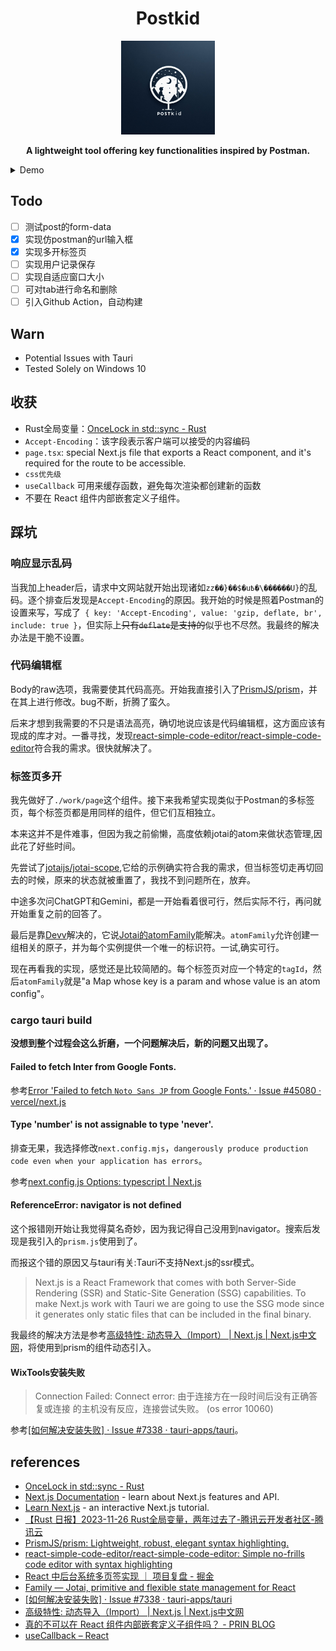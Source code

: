 <div align = "center">
<h1>Postkid</h1>
<img width="150" heigth="150" src="src-tauri\icons\icon.png">

<b>A lightweight tool offering key functionalities inspired by Postman.</b>

</div>

<details>
<summary>Demo</summary>
<img src="./doc/demo1.jpg">
</details>

## Todo
- [ ] 测试post的form-data
- [x] 实现仿postman的url输入框
- [x] 实现多开标签页
- [ ] 实现用户记录保存
- [ ] 实现自适应窗口大小
- [ ] 可对tab进行命名和删除
- [ ] 引入Github Action，自动构建

## Warn 
- Potential Issues with Tauri
- Tested Solely on Windows 10

## 收获
- Rust全局变量：[OnceLock in std::sync - Rust](https://doc.rust-lang.org/std/sync/struct.OnceLock.html)
- `Accept-Encoding`：该字段表示客户端可以接受的内容编码
- `page.tsx`: special Next.js file that exports a React component, and it's required for the route to be accessible. 
- `css优先级`
- `useCallback` 可用来缓存函数，避免每次渲染都创建新的函数
- 不要在 React 组件内部嵌套定义子组件。

## 踩坑
### 响应显示乱码
当我加上header后，请求中文网站就开始出现诸如`zz��}��$�u߿�\������U}`的乱码。逐个排查后发现是`Accept-Encoding`的原因。我开始的时候是照着Postman的设置来写，写成了` { key: 'Accept-Encoding', value: 'gzip, deflate, br', include: true }`，但实际上~~只有`deflate`是支持的~~似乎也不尽然。我最终的解决办法是干脆不设置。

### 代码编辑框
Body的raw选项，我需要使其代码高亮。开始我直接引入了[PrismJS/prism](https://github.com/PrismJS/prism/)，并在其上进行修改。bug不断，折腾了蛮久。

后来才想到我需要的不只是语法高亮，确切地说应该是代码编辑框，这方面应该有现成的库才对。一番寻找，发现[react-simple-code-editor/react-simple-code-editor](https://github.com/react-simple-code-editor/react-simple-code-editor)符合我的需求。很快就解决了。

### 标签页多开
我先做好了`./work/page`这个组件。接下来我希望实现类似于Postman的多标签页，每个标签页都是用同样的组件，但它们互相独立。

本来这并不是件难事，但因为我之前偷懒，高度依赖jotai的atom来做状态管理,因此花了好些时间。

先尝试了[jotaijs/jotai-scope](https://github.com/jotaijs/jotai-scope),它给的示例确实符合我的需求，但当标签切走再切回去的时候，原来的状态就被重置了，我找不到问题所在，放弃。

中途多次问ChatGPT和Gemini，都是一开始看着很可行，然后实际不行，再问就开始重复之前的回答了。

最后是靠[Devv](https://devv.ai/zh)解决的，它说[Jotai的atomFamily](https://jotai.org/docs/utilities/family)能解决。`atomFamily`允许创建一组相关的原子，并为每个实例提供一个唯一的标识符。一试,确实可行。

现在再看我的实现，感觉还是比较简陋的。每个标签页对应一个特定的`tagId`，然后`atomFamily`就是"a Map whose key is a param and whose value is an atom config"。

### cargo tauri build
**没想到整个过程会这么折磨，一个问题解决后，新的问题又出现了。**

#### Failed to fetch Inter from Google Fonts.
参考[Error 'Failed to fetch `Noto Sans JP` from Google Fonts.' · Issue #45080 · vercel/next.js](https://github.com/vercel/next.js/issues/45080#issuecomment-1680665108)

#### Type 'number' is not assignable to type 'never'.
排查无果，我选择修改`next.config.mjs`，`dangerously produce production code even when your application has errors`。

参考[next.config.js Options: typescript | Next.js](https://nextjs.org/docs/app/api-reference/next-config-js/typescript)

#### ReferenceError: navigator is not defined
这个报错刚开始让我觉得莫名奇妙，因为我记得自己没用到navigator。搜索后发现是我引入的`prism.js`使用到了。

而报这个错的原因又与tauri有关:Tauri不支持Next.js的ssr模式。
>Next.js is a React Framework that comes with both Server-Side Rendering (SSR) and Static-Site Generation (SSG) capabilities. To make Next.js work with Tauri we are going to use the SSG mode since it generates only static files that can be included in the final binary.

我最终的解决方法是参考[高级特性: 动态导入（Import） | Next.js | Next.js中文网](https://www.nextjs.cn/docs/advanced-features/dynamic-import)，将使用到prism的组件动态引入。

#### WixTools安装失败
> Connection Failed: Connect error: 由于连接方在一段时间后没有正确答复或连接 的主机没有反应，连接尝试失败。 (os error 10060)

参考[[如何解决安装失败] · Issue #7338 · tauri-apps/tauri](https://github.com/tauri-apps/tauri/issues/7338#issuecomment-1923680714)。

## references
- [OnceLock in std::sync - Rust](https://doc.rust-lang.org/std/sync/struct.OnceLock.html)
- [Next.js Documentation](https://nextjs.org/docs) - learn about Next.js features and API.
- [Learn Next.js](https://nextjs.org/learn) - an interactive Next.js tutorial.
- [【Rust 日报】2023-11-26 Rust全局变量，两年过去了-腾讯云开发者社区-腾讯云](https://cloud.tencent.com/developer/article/2364764?areaId=106001)
- [PrismJS/prism: Lightweight, robust, elegant syntax highlighting.](https://github.com/PrismJS/prism/)
- [react-simple-code-editor/react-simple-code-editor: Simple no-frills code editor with syntax highlighting](https://github.com/react-simple-code-editor/react-simple-code-editor)
- [React 中后台系统多页签实现 ｜ 项目复盘 - 掘金](https://juejin.cn/post/6941683774153293837)
- [Family — Jotai, primitive and flexible state management for React](https://jotai.org/docs/utilities/family)
- [[如何解决安装失败] · Issue #7338 · tauri-apps/tauri](https://github.com/tauri-apps/tauri/issues/7338#issuecomment-1923680714)
- [高级特性: 动态导入（Import） | Next.js | Next.js中文网](https://www.nextjs.cn/docs/advanced-features/dynamic-import)
- [真的不可以在 React 组件内部嵌套定义子组件吗？ - PRIN BLOG](https://prin.pw/react-unstable-nested-components/)
- [useCallback – React](https://react.dev/reference/react/useCallback)